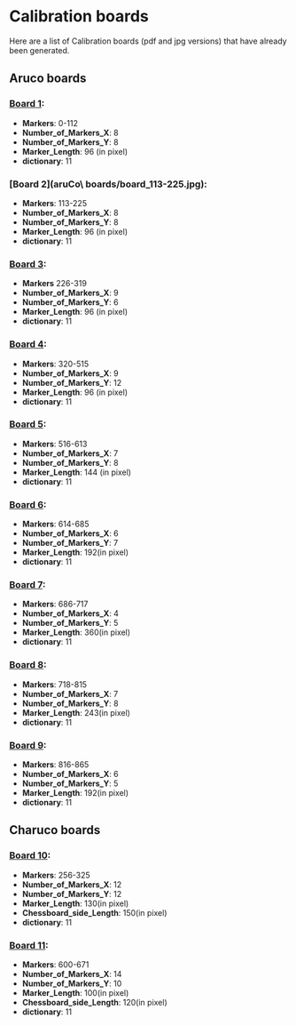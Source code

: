 # Calibration boards
Here are a list of Calibration boards (pdf and jpg versions) that have already been generated. 

## Aruco boards
### [Board 1](aruCo\boards/board_0-112.jpg): 
* **Markers**: 0-112 
* **Number_of_Markers_X**: 8 
* **Number_of_Markers_Y**: 8 
* **Marker_Length**: 96 (in pixel)
* **dictionary**: 11
### [Board 2](aruCo\ boards/board_113-225.jpg): 
* **Markers**: 113-225 
* **Number_of_Markers_X**: 8 
* **Number_of_Markers_Y**: 8 
* **Marker_Length**: 96 (in pixel)
* **dictionary**: 11
### [Board 3](aruCo\boards/board_226-319.jpg): 
* **Markers** 226-319 
* **Number_of_Markers_X**: 9 
* **Number_of_Markers_Y**: 6 
* **Marker_Length**: 96 (in pixel)
* **dictionary**: 11
### [Board 4](aruCo\boards/board_320-515.jpg): 
* **Markers**: 320-515 
* **Number_of_Markers_X**: 9 
* **Number_of_Markers_Y**: 12 
* **Marker_Length**: 96 (in pixel)
* **dictionary**: 11
### [Board 5](aruCo\boards/board_516-613.jpg): 
* **Markers**: 516-613 
* **Number_of_Markers_X**: 7 
* **Number_of_Markers_Y**: 8 
* **Marker_Length**: 144 (in pixel)
* **dictionary**: 11
### [Board 6](aruCo\boards/board_614-685.jpg): 
* **Markers**: 614-685 
* **Number_of_Markers_X**: 6 
* **Number_of_Markers_Y**: 7 
* **Marker_Length**: 192(in pixel)
* **dictionary**: 11
### [Board 7](aruCo\boards/board_686-717.jpg): 
* **Markers**: 686-717 
* **Number_of_Markers_X**: 4 
* **Number_of_Markers_Y**: 5 
* **Marker_Length**: 360(in pixel)
* **dictionary**: 11
### [Board 8](aruCo\boards/board_718-815.jpg): 
* **Markers**: 718-815 
* **Number_of_Markers_X**: 7 
* **Number_of_Markers_Y**: 8 
* **Marker_Length**: 243(in pixel)
* **dictionary**: 11
### [Board 9](aruCo\boards/board_816-865.jpg): 
* **Markers**: 816-865 
* **Number_of_Markers_X**: 6 
* **Number_of_Markers_Y**: 5 
* **Marker_Length**: 192(in pixel)
* **dictionary**: 11
## Charuco boards
### [Board 10](ChArUco\boards/Charuco_256.jpg): 
* **Markers**: 256-325
* **Number_of_Markers_X**: 12 
* **Number_of_Markers_Y**: 12 
* **Marker_Length**: 130(in pixel)
* **Chessboard_side_Length**: 150(in pixel)
* **dictionary**: 11
### [Board 11](ChArUco\boards/Charuco_600.jpg): 
* **Markers**: 600-671
* **Number_of_Markers_X**: 14 
* **Number_of_Markers_Y**: 10
* **Marker_Length**: 100(in pixel)
* **Chessboard_side_Length**: 120(in pixel)
* **dictionary**: 11

